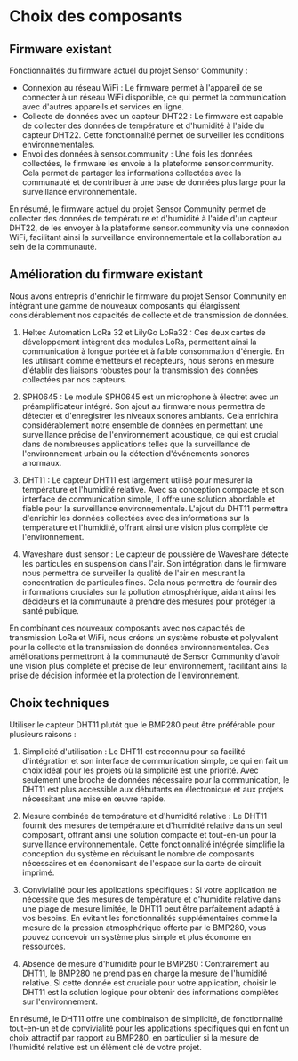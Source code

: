 # Choix des composants

## Firmware existant

Fonctionnalités du firmware actuel du projet Sensor Community :

- Connexion au réseau WiFi : Le firmware permet à l'appareil de se connecter à un réseau WiFi disponible, ce qui permet la communication avec d'autres appareils et services en ligne.
- Collecte de données avec un capteur DHT22 : Le firmware est capable de collecter des données de température et d'humidité à l'aide du capteur DHT22. Cette fonctionnalité permet de surveiller les conditions environnementales.
- Envoi des données à sensor.community : Une fois les données collectées, le firmware les envoie à la plateforme sensor.community. Cela permet de partager les informations collectées avec la communauté et de contribuer à une base de données plus large pour la surveillance environnementale.

En résumé, le firmware actuel du projet Sensor Community permet de collecter des données de température et d'humidité à l'aide d'un capteur DHT22, de les envoyer à la plateforme sensor.community via une connexion WiFi, facilitant ainsi la surveillance environnementale et la collaboration au sein de la communauté.


## Amélioration du firmware existant

Nous avons entrepris d'enrichir le firmware du projet Sensor Community en intégrant une gamme de nouveaux composants qui élargissent considérablement nos capacités de collecte et de transmission de données.

1. Heltec Automation LoRa 32 et LilyGo LoRa32 : Ces deux cartes de développement intègrent des modules LoRa, permettant ainsi la communication à longue portée et à faible consommation d'énergie. En les utilisant comme émetteurs et récepteurs, nous serons en mesure d'établir des liaisons robustes pour la transmission des données collectées par nos capteurs.

2. SPH0645 : Le module SPH0645 est un microphone à électret avec un préamplificateur intégré. Son ajout au firmware nous permettra de détecter et d'enregistrer les niveaux sonores ambiants. Cela enrichira considérablement notre ensemble de données en permettant une surveillance précise de l'environnement acoustique, ce qui est crucial dans de nombreuses applications telles que la surveillance de l'environnement urbain ou la détection d'événements sonores anormaux.

3. DHT11 : Le capteur DHT11 est largement utilisé pour mesurer la température et l'humidité relative. Avec sa conception compacte et son interface de communication simple, il offre une solution abordable et fiable pour la surveillance environnementale. L'ajout du DHT11 permettra d'enrichir les données collectées avec des informations sur la température et l'humidité, offrant ainsi une vision plus complète de l'environnement.

4. Waveshare dust sensor : Le capteur de poussière de Waveshare détecte les particules en suspension dans l'air. Son intégration dans le firmware nous permettra de surveiller la qualité de l'air en mesurant la concentration de particules fines. Cela nous permettra de fournir des informations cruciales sur la pollution atmosphérique, aidant ainsi les décideurs et la communauté à prendre des mesures pour protéger la santé publique.

En combinant ces nouveaux composants avec nos capacités de transmission LoRa et WiFi, nous créons un système robuste et polyvalent pour la collecte et la transmission de données environnementales. Ces améliorations permettront à la communauté de Sensor Community d'avoir une vision plus complète et précise de leur environnement, facilitant ainsi la prise de décision informée et la protection de l'environnement. 


## Choix techniques

Utiliser le capteur DHT11 plutôt que le BMP280 peut être préférable pour plusieurs raisons :

1. Simplicité d'utilisation : Le DHT11 est reconnu pour sa facilité d'intégration et son interface de communication simple, ce qui en fait un choix idéal pour les projets où la simplicité est une priorité. Avec seulement une broche de données nécessaire pour la communication, le DHT11 est plus accessible aux débutants en électronique et aux projets nécessitant une mise en œuvre rapide.

2. Mesure combinée de température et d'humidité relative : Le DHT11 fournit des mesures de température et d'humidité relative dans un seul composant, offrant ainsi une solution compacte et tout-en-un pour la surveillance environnementale. Cette fonctionnalité intégrée simplifie la conception du système en réduisant le nombre de composants nécessaires et en économisant de l'espace sur la carte de circuit imprimé.

3. Convivialité pour les applications spécifiques : Si votre application ne nécessite que des mesures de température et d'humidité relative dans une plage de mesure limitée, le DHT11 peut être parfaitement adapté à vos besoins. En évitant les fonctionnalités supplémentaires comme la mesure de la pression atmosphérique offerte par le BMP280, vous pouvez concevoir un système plus simple et plus économe en ressources.

4. Absence de mesure d'humidité pour le BMP280 : Contrairement au DHT11, le BMP280 ne prend pas en charge la mesure de l'humidité relative. Si cette donnée est cruciale pour votre application, choisir le DHT11 est la solution logique pour obtenir des informations complètes sur l'environnement.

En résumé, le DHT11 offre une combinaison de simplicité, de fonctionnalité tout-en-un et de convivialité pour les applications spécifiques qui en font un choix attractif par rapport au BMP280, en particulier si la mesure de l'humidité relative est un élément clé de votre projet.
